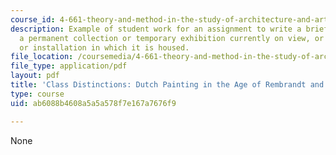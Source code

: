 ```yaml
---
course_id: 4-661-theory-and-method-in-the-study-of-architecture-and-art-fall-2015
description: Example of student work for an assignment to write a brief review of
  a permanent collection or temporary exhibition currently on view, or the building
  or installation in which it is housed.
file_location: /coursemedia/4-661-theory-and-method-in-the-study-of-architecture-and-art-fall-2015/ab6088b4608a5a5a578f7e167a7676f9_MIT4_661F15_Distinction.pdf
file_type: application/pdf
layout: pdf
title: 'Class Distinctions: Dutch Painting in the Age of Rembrandt and Vermeer'
type: course
uid: ab6088b4608a5a5a578f7e167a7676f9

---
```

None